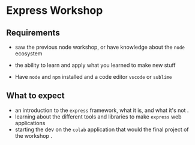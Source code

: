 # Express Workshop

## Requirements

- saw the previous node workshop, or have knowledge about the `node` ecosystem

- the ability to learn and apply what you learned to make new stuff

- Have `node` and `npm` installed and a code editor `vscode` or `sublime` 

## What to expect

- an introduction to the `express` framework, what it is, and what it's not .
- learning about the different tools and libraries to make `express` web applications 
- starting the dev on the `colab` application that would the final project of the workshop .
